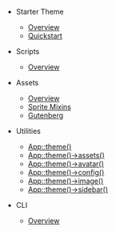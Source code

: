 * Starter Theme

  * [Overview](/starter-theme/overview)
  * [Quickstart](/starter-theme/quickstart)

* Scripts

  * [Overview](/starter-theme/scripts/overview)

* Assets

  * [Overview](/starter-theme/assets/overview)
  * [Sprite Mixins](/starter-theme/assets/sprite-mixins)
  * [Gutenberg](/starter-theme/assets/gutenberg)

* Utilities

  * [App::theme()](/starter-theme/utilities/theme)
  * [App::theme()->assets()](/starter-theme/utilities/theme-assets)
  * [App::theme()->avatar()](/starter-theme/utilities/theme-avatar)
  * [App::theme()->config()](/starter-theme/utilities/theme-config)
  * [App::theme()->image()](/starter-theme/utilities/theme-image)
  * [App::theme()->sidebar()](/starter-theme/utilities/theme-sidebar)

* CLI

  * [Overview](/starter-theme/cli/overview)
